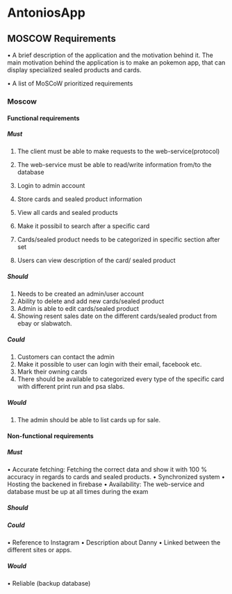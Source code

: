 # AntoniosApp


## MOSCOW Requirements
•	A brief description of the application and the motivation behind it.
The main motivation behind the application is to make an pokemon app, that can display specialized sealed products and cards.  

•	A list of MoSCoW prioritized requirements

### Moscow
#### Functional requirements 
##### Must 
1.	The client must be able to make requests to the web-service(protocol)

2.	The web-service must be able to read/write information from/to the database
3.	Login to admin account
4.	Store cards and sealed product information 
5.	View all cards and sealed products 
6.	Make it possibil to search after a specific card
7.	Cards/sealed product needs to be categorized in specific section after set
8.	Users  can view description of the card/ sealed product 
##### Should 
1.	Needs to be created an admin/user account 
2.	Ability to delete and add new cards/sealed product 
3.	Admin is able to edit cards/sealed product 
4.	Showing resent sales date on the different cards/sealed product from ebay or slabwatch. 

##### Could
1.	Customers can contact the admin 
2.	Make it possible to user can login with their email, facebook etc.  
3.	Mark their owning cards
4.	There should be available to categorized every type of the specific card with different print run and psa slabs. 

##### Would 
1.	The admin should be able to list cards up for sale. 
#### Non-functional requirements 
##### Must 
•	Accurate fetching:
Fetching the correct data and show it with 100 % accuracy in regards to cards and sealed products. 
•	Synchronized system
•	Hosting the backened in firebase 
•	Availability: The web-service and database must be up at all times during the exam


##### Should 


##### Could
•	Reference to Instagram 
•	Description about Danny 
•	Linked between the different sites or apps. 

##### Would 
• Reliable (backup database)
